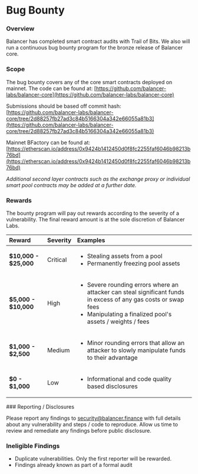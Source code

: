 # Bug Bounty

### Overview

Balancer has completed smart contract audits with Trail of Bits. We also will run a continuous bug bounty program for the bronze release of Balancer core.

### Scope

The bug bounty covers any of the core smart contracts deployed on mainnet. The code can be found at: [https://github.com/balancer-labs/balancer-core](https://github.com/balancer-labs/balancer-core)

Submissions should be based off commit hash: [https://github.com/balancer-labs/balancer-core/tree/2d88257fb27ad3c84b5166304a342e66055a81b3](https://github.com/balancer-labs/balancer-core/tree/2d88257fb27ad3c84b5166304a342e66055a81b3)

Mainnet BFactory can be found at: [https://etherscan.io/address/0x9424b1412450d0f8fc2255faf6046b98213b76bd](https://etherscan.io/address/0x9424b1412450d0f8fc2255faf6046b98213b76bd)

_Additional second layer contracts such as the exchange proxy or individual smart pool contracts may be added at a further date._

### Rewards

The bounty program will pay out rewards according to the severity of a vulnerability. The final reward amount is at the sole discretion of Balancer Labs.

<table>
  <thead>
    <tr>
      <th style="text-align:left">Reward</th>
      <th style="text-align:left">Severity</th>
      <th style="text-align:left">Examples</th>
    </tr>
  </thead>
  <tbody>
    <tr>
      <td style="text-align:left"><b>$10,000 - $25,000</b>
      </td>
      <td style="text-align:left">Critical</td>
      <td style="text-align:left">
        <ul>
          <li>Stealing assets from a pool</li>
          <li>Permanently freezing pool assets</li>
        </ul>
      </td>
    </tr>
    <tr>
      <td style="text-align:left"><b>$5,000 - $10,000</b>
      </td>
      <td style="text-align:left">High</td>
      <td style="text-align:left">
        <ul>
          <li>Severe rounding errors where an attacker can steal significant funds in
            excess of any gas costs or swap fees</li>
          <li>Manipulating a finalized pool&apos;s assets / weights / fees</li>
        </ul>
      </td>
    </tr>
    <tr>
      <td style="text-align:left"><b>$1,000 - $2,500</b>
      </td>
      <td style="text-align:left">Medium</td>
      <td style="text-align:left">
        <ul>
          <li>Minor rounding errors that allow an attacker to slowly manipulate funds
            to their advantage</li>
        </ul>
      </td>
    </tr>
    <tr>
      <td style="text-align:left"><b>$0 - $1,000</b>
      </td>
      <td style="text-align:left">Low</td>
      <td style="text-align:left">
        <ul>
          <li>Informational and code quality based disclosures</li>
        </ul>
      </td>
    </tr>
  </tbody>
</table>### Reporting / Disclosures

Please report any findings to [security@balancer.finance](mailto:security@balancer.finance) with full details about any vulnerability and steps / code to reproduce. Allow us time to review and remediate any findings before public disclosure.

### Ineligible Findings

* Duplicate vulnerabilities. Only the first reporter will be rewarded.
* Findings already known as part of a formal audit

